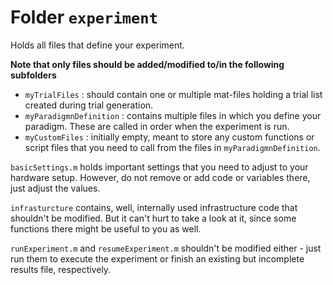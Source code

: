 
# Folder `experiment`

Holds all files that define your experiment.

**Note that only files should be added/modified to/in the following subfolders**

* `myTrialFiles` : should contain one or multiple mat-files holding a trial list created during trial generation.
* `myParadigmnDefinition` : contains multiple files in which you define your paradigm. These are called in order when the experiment is run.
* `myCustomFiles` : initially empty, meant to store any custom functions or script files that you need to call from the files in `myParadigmnDefinition`.

`basicSettings.m` holds important settings that you need to adjust to your hardware setup. However, do not remove or add code or variables there, just adjust the values.

`infrasturcture` contains, well, internally used infrastructure code that shouldn't be modified. But it can't hurt to take a look at it, since some functions there might be useful to you as well.

`runExperiment.m` and `resumeExperiment.m` shouldn't be modified either - just run them to execute the experiment or finish an existing but incomplete results file, respectively.

